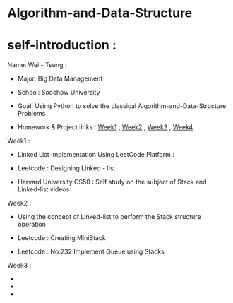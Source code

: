 # Algorithm-and-Data-Structure

# self-introduction :



Name: Wei - Tsung :

- Major: Big Data Management

- School: Soochow University

- Goal: Using Python to solve the classical Algorithm-and-Data-Structure Problems


- Homework & Project links :
[Week1](https://github.com/Wei-Tsung/Algorithm-and-Data-Structure/blob/master/Week1) , [Week2]() , [Week3]() , [Week4]()



Week1 :

- Linked List Implementation Using LeetCode Platform :

- Leetcode : Designing Linked - list

- Harvard University CS50 : Self study on the subject of Stack and Linked-list videos


Week2 :

- Using the concept of Linked-list to perform the Stack structure operation

- Leetcode : Creating MiniStack

- Leetcode : No.232 Implement Queue using Stacks

Week3 :

-
-
-

